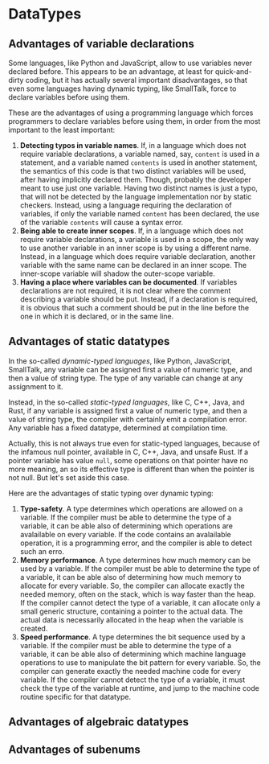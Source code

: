 # DataTypes

## Advantages of variable declarations

Some languages, like Python and JavaScript, allow to use variables never declared before.
This appears to be an advantage, at least for quick-and-dirty coding, but it has actually several important disadvantages, so that even some languages having dynamic typing, like SmallTalk, force to declare variables before using them.

These are the advantages of using a programming language which forces programmers to declare variables before using them, in order from the most important to the least important:
1. **Detecting typos in variable names**. If, in a language which does not require variable declarations, a variable named, say, `content` is used in a statement, and a variable named `contents` is used in another statement, the semantics of this code is that two distinct variables will be used, after having implicitly declared them. Though, probably the developer meant to use just one variable. Having two distinct names is just a typo, that will not be detected by the language implementation nor by static checkers. Instead, using a language requiring the declaration of variables, if only the variable named `content` has been declared, the use of the variable `contents` will cause a syntax error.
2. **Being able to create inner scopes**. If, in a language which does not require variable declarations, a variable is used in a scope, the only way to use another variable in an inner scope is by using a different name. Instead, in a language which does require variable declaration, another variable with the same name can be declared in an inner scope. The inner-scope variable will shadow the outer-scope variable.
3. **Having a place where variables can be documented**. If variables declarations are not required, it is not clear where the comment describing a variable should be put. Instead, if a declaration is required, it is obvious that such a comment should be put in the line before the one in which it is declared, or in the same line.

## Advantages of static datatypes

In the so-called *dynamic-typed languages*, like Python, JavaScript, SmallTalk, any variable can be assigned first a value of numeric type, and then a value of string type. The type of any variable can change at any assignment to it.

Instead, in the so-called *static-typed languages*, like C, C++, Java, and Rust, if any variable is assigned first a value of numeric type, and then a value of string type, the compiler with certainly emit a compilation error. Any variable has a fixed datatype, determined at compilation time.

Actually, this is not always true even for static-typed languages, because of the infamous null pointer, available in C, C++, Java, and unsafe Rust. If a pointer variable has value `null`, some operations on that pointer have no more meaning, an so its effective type is different than when the pointer is not null. But let's set aside this case.

Here are the advantages of static typing over dynamic typing:
1. **Type-safety**. A type determines which operations are allowed on a variable. If the compiler must be able to determine the type of a variable, it can be able also of determining which operations are avalailable on every variable. If the code contains an avalailable operation, it is a programming error, and the compiler is able to detect such an erro.
2. **Memory performance**. A type determines how much memory can be used by a variable. If the compiler must be able to determine the type of a variable, it can be able also of determining how much memory to allocate for every variable. So, the compiler can allocate exactly the needed memory, often on the stack, which is way faster than the heap. If the compiler cannot detect the type of a variable, it can allocate only a small generic structure, containing a pointer to the actual data. The actual data is necessarily allocated in the heap when the variable is created.
3. **Speed performance**. A type determines the bit sequence used by a variable. If the compiler must be able to determine the type of a variable, it can be able also of determining which machine language operations to use to manipulate the bit pattern for every variable. So, the compiler can generate exactly the needed machine code for every variable. If the compiler cannot detect the type of a variable, it must check the type of the variable at runtime, and jump to the machine code routine specific for that datatype.

## Advantages of algebraic datatypes

## Advantages of subenums
